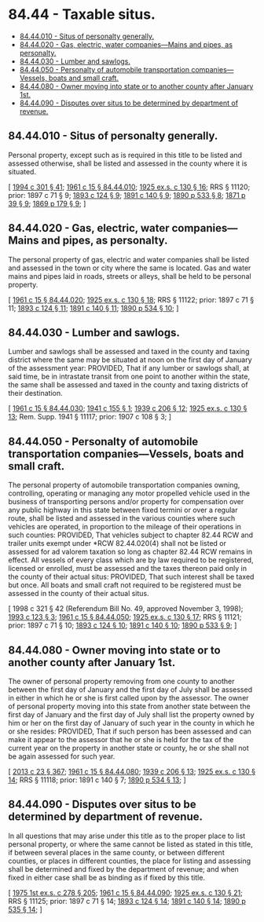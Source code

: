 # 84.44 - Taxable situs.
* [84.44.010 - Situs of personalty generally.](#8444010---situs-of-personalty-generally)
* [84.44.020 - Gas, electric, water companies—Mains and pipes, as personalty.](#8444020---gas-electric-water-companiesmains-and-pipes-as-personalty)
* [84.44.030 - Lumber and sawlogs.](#8444030---lumber-and-sawlogs)
* [84.44.050 - Personalty of automobile transportation companies—Vessels, boats and small craft.](#8444050---personalty-of-automobile-transportation-companiesvessels-boats-and-small-craft)
* [84.44.080 - Owner moving into state or to another county after January 1st.](#8444080---owner-moving-into-state-or-to-another-county-after-january-1st)
* [84.44.090 - Disputes over situs to be determined by department of revenue.](#8444090---disputes-over-situs-to-be-determined-by-department-of-revenue)
## 84.44.010 - Situs of personalty generally.
Personal property, except such as is required in this title to be listed and assessed otherwise, shall be listed and assessed in the county where it is situated.

\[ [1994 c 301 § 41](https://lawfilesext.leg.wa.gov/biennium/1993-94/Pdf/Bills/Session%20Laws/Senate/5372-S2.SL.pdf?cite=1994%20c%20301%20§%2041); [1961 c 15 § 84.44.010](https://leg.wa.gov/CodeReviser/documents/sessionlaw/1961c15.pdf?cite=1961%20c%2015%20§%2084.44.010); [1925 ex.s. c 130 § 16](https://leg.wa.gov/CodeReviser/documents/sessionlaw/1925ex1c130.pdf?cite=1925%20ex.s.%20c%20130%20§%2016); RRS § 11120; prior:  1897 c 71 § 9; [1893 c 124 § 9](https://leg.wa.gov/CodeReviser/documents/sessionlaw/1893c124.pdf?cite=1893%20c%20124%20§%209); [1891 c 140 § 9](https://leg.wa.gov/CodeReviser/documents/sessionlaw/1891c140.pdf?cite=1891%20c%20140%20§%209); [1890 p 533 § 8](https://leg.wa.gov/CodeReviser/documents/sessionlaw/1890pam8.pdf#page=533?cite=1890%20p%20533%20§%208); [1871 p 39 § 9](https://leg.wa.gov/CodeReviser/Pages/session_laws.aspx?cite=1871%20p%2039%20§%209); [1869 p 179 § 9](https://leg.wa.gov/CodeReviser/Pages/session_laws.aspx?cite=1869%20p%20179%20§%209); \]

## 84.44.020 - Gas, electric, water companies—Mains and pipes, as personalty.
The personal property of gas, electric and water companies shall be listed and assessed in the town or city where the same is located. Gas and water mains and pipes laid in roads, streets or alleys, shall be held to be personal property.

\[ [1961 c 15 § 84.44.020](https://leg.wa.gov/CodeReviser/documents/sessionlaw/1961c15.pdf?cite=1961%20c%2015%20§%2084.44.020); [1925 ex.s. c 130 § 18](https://leg.wa.gov/CodeReviser/documents/sessionlaw/1925ex1c130.pdf?cite=1925%20ex.s.%20c%20130%20§%2018); RRS § 11122; prior:  1897 c 71 § 11; [1893 c 124 § 11](https://leg.wa.gov/CodeReviser/documents/sessionlaw/1893c124.pdf?cite=1893%20c%20124%20§%2011); [1891 c 140 § 11](https://leg.wa.gov/CodeReviser/documents/sessionlaw/1891c140.pdf?cite=1891%20c%20140%20§%2011); [1890 p 534 § 10](https://leg.wa.gov/CodeReviser/documents/sessionlaw/1890pam10.pdf#page=534?cite=1890%20p%20534%20§%2010); \]

## 84.44.030 - Lumber and sawlogs.
Lumber and sawlogs shall be assessed and taxed in the county and taxing district where the same may be situated at noon on the first day of January of the assessment year: PROVIDED, That if any lumber or sawlogs shall, at said time, be in intrastate transit from one point to another within the state, the same shall be assessed and taxed in the county and taxing districts of their destination.

\[ [1961 c 15 § 84.44.030](https://leg.wa.gov/CodeReviser/documents/sessionlaw/1961c15.pdf?cite=1961%20c%2015%20§%2084.44.030); [1941 c 155 § 1](https://leg.wa.gov/CodeReviser/documents/sessionlaw/1941c155.pdf?cite=1941%20c%20155%20§%201); [1939 c 206 § 12](https://leg.wa.gov/CodeReviser/documents/sessionlaw/1939c206.pdf?cite=1939%20c%20206%20§%2012); [1925 ex.s. c 130 § 13](https://leg.wa.gov/CodeReviser/documents/sessionlaw/1925ex1c130.pdf?cite=1925%20ex.s.%20c%20130%20§%2013); Rem. Supp. 1941 § 11117; prior:  1907 c 108 § 3; \]

## 84.44.050 - Personalty of automobile transportation companies—Vessels, boats and small craft.
The personal property of automobile transportation companies owning, controlling, operating or managing any motor propelled vehicle used in the business of transporting persons and/or property for compensation over any public highway in this state between fixed termini or over a regular route, shall be listed and assessed in the various counties where such vehicles are operated, in proportion to the mileage of their operations in such counties: PROVIDED, That vehicles subject to chapter 82.44 RCW and trailer units exempt under *RCW 82.44.020(4) shall not be listed or assessed for ad valorem taxation so long as chapter 82.44 RCW remains in effect. All vessels of every class which are by law required to be registered, licensed or enrolled, must be assessed and the taxes thereon paid only in the county of their actual situs: PROVIDED, That such interest shall be taxed but once. All boats and small craft not required to be registered must be assessed in the county of their actual situs.

\[ 1998 c 321 § 42 (Referendum Bill No. 49, approved November 3, 1998); [1993 c 123 § 3](https://lawfilesext.leg.wa.gov/biennium/1993-94/Pdf/Bills/Session%20Laws/Senate/5535-S.SL.pdf?cite=1993%20c%20123%20§%203); [1961 c 15 § 84.44.050](https://leg.wa.gov/CodeReviser/documents/sessionlaw/1961c15.pdf?cite=1961%20c%2015%20§%2084.44.050); [1925 ex.s. c 130 § 17](https://leg.wa.gov/CodeReviser/documents/sessionlaw/1925ex1c130.pdf?cite=1925%20ex.s.%20c%20130%20§%2017); RRS § 11121; prior:  1897 c 71 § 10; [1893 c 124 § 10](https://leg.wa.gov/CodeReviser/documents/sessionlaw/1893c124.pdf?cite=1893%20c%20124%20§%2010); [1891 c 140 § 10](https://leg.wa.gov/CodeReviser/documents/sessionlaw/1891c140.pdf?cite=1891%20c%20140%20§%2010); [1890 p 533 § 9](https://leg.wa.gov/CodeReviser/documents/sessionlaw/1890pam9.pdf#page=533?cite=1890%20p%20533%20§%209); \]

## 84.44.080 - Owner moving into state or to another county after January 1st.
The owner of personal property removing from one county to another between the first day of January and the first day of July shall be assessed in either in which he or she is first called upon by the assessor. The owner of personal property moving into this state from another state between the first day of January and the first day of July shall list the property owned by him or her on the first day of January of such year in the county in which he or she resides: PROVIDED, That if such person has been assessed and can make it appear to the assessor that he or she is held for the tax of the current year on the property in another state or county, he or she shall not be again assessed for such year.

\[ [2013 c 23 § 367](https://lawfilesext.leg.wa.gov/biennium/2013-14/Pdf/Bills/Session%20Laws/Senate/5077-S.SL.pdf?cite=2013%20c%2023%20§%20367); [1961 c 15 § 84.44.080](https://leg.wa.gov/CodeReviser/documents/sessionlaw/1961c15.pdf?cite=1961%20c%2015%20§%2084.44.080); [1939 c 206 § 13](https://leg.wa.gov/CodeReviser/documents/sessionlaw/1939c206.pdf?cite=1939%20c%20206%20§%2013); [1925 ex.s. c 130 § 14](https://leg.wa.gov/CodeReviser/documents/sessionlaw/1925ex1c130.pdf?cite=1925%20ex.s.%20c%20130%20§%2014); RRS § 11118; prior:  1891 c 140 § 7; [1890 p 534 § 13](https://leg.wa.gov/CodeReviser/documents/sessionlaw/1890pam13.pdf#page=534?cite=1890%20p%20534%20§%2013); \]

## 84.44.090 - Disputes over situs to be determined by department of revenue.
In all questions that may arise under this title as to the proper place to list personal property, or where the same cannot be listed as stated in this title, if between several places in the same county, or between different counties, or places in different counties, the place for listing and assessing shall be determined and fixed by the department of revenue; and when fixed in either case shall be as binding as if fixed by this title.

\[ [1975 1st ex.s. c 278 § 205](https://leg.wa.gov/CodeReviser/documents/sessionlaw/1975ex1c278.pdf?cite=1975%201st%20ex.s.%20c%20278%20§%20205); [1961 c 15 § 84.44.090](https://leg.wa.gov/CodeReviser/documents/sessionlaw/1961c15.pdf?cite=1961%20c%2015%20§%2084.44.090); [1925 ex.s. c 130 § 21](https://leg.wa.gov/CodeReviser/documents/sessionlaw/1925ex1c130.pdf?cite=1925%20ex.s.%20c%20130%20§%2021); RRS § 11125; prior:  1897 c 71 § 14; [1893 c 124 § 14](https://leg.wa.gov/CodeReviser/documents/sessionlaw/1893c124.pdf?cite=1893%20c%20124%20§%2014); [1891 c 140 § 14](https://leg.wa.gov/CodeReviser/documents/sessionlaw/1891c140.pdf?cite=1891%20c%20140%20§%2014); [1890 p 535 § 14](https://leg.wa.gov/CodeReviser/documents/sessionlaw/1890pam14.pdf#page=535?cite=1890%20p%20535%20§%2014); \]


